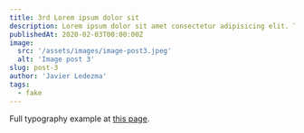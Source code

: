 ```yaml
---
title: 3rd Lorem ipsum dolor sit
description: Lorem ipsum dolor sit amet consectetur adipisicing elit. Tenetur vero esse non molestias eos excepturi.
publishedAt: 2020-02-03T00:00:00Z
image:
  src: '/assets/images/image-post3.jpeg'
  alt: 'Image post 3'
slug: post-3
author: 'Javier Ledezma'
tags:
  - fake
---
```


Full typography example at [this page](./sixth-post/).
